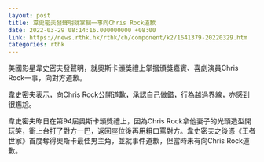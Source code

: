 ```yaml
---
layout: post
title: 韋史密夫發聲明就掌摑一事向Chris Rock道歉
date: 2022-03-29 08:14:16.000000000 +08:00
link: https://news.rthk.hk/rthk/ch/component/k2/1641379-20220329.htm
categories: rthk
---
```


美國影星韋史密夫發聲明，就奧斯卡頒獎禮上掌摑頒獎嘉賓、喜劇演員Chris Rock一事，向對方道歉。

韋史密夫表示，向Chris Rock公開道歉，承認自己做錯，行為越過界線，亦感到很尷尬。

韋史密夫昨日在第94屆奧斯卡頒獎禮上，因為Chris Rock拿他妻子的光頭造型開玩笑，衝上台打了對方一巴，返回座位後再用粗口罵對方。韋史密夫之後憑《王者世家》首度奪得奧斯卡最佳男主角，並就事件道歉，但當時未有向Chris Rock道歉。
